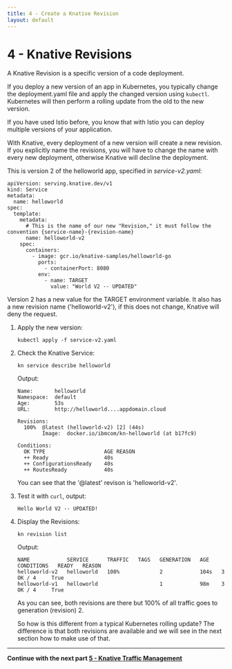 ```yaml
---
title: 4 - Create a Knative Revision
layout: default
---
```


# 4 - Knative Revisions

A Knative Revision is a specific version of a code deployment. 

If you deploy a new version of an app in Kubernetes, you typically change the deployment.yaml file and apply the changed version using `kubectl`. Kubernetes will then perform a rolling update from the old to the new version.

If you have used Istio before, you know that with Istio you can deploy multiple versions of your application. 

With Knative, every deployment of a new version will create a new revision. If you explicitly name the revisions, you will have to change the name with every new deployment, otherwise Knative will decline the deployment.

This is version 2 of the helloworld app, specified in *service-v2.yaml*:
```
apiVersion: serving.knative.dev/v1
kind: Service
metadata:
  name: helloworld
spec:
  template:
    metadata:
      # This is the name of our new "Revision," it must follow the convention {service-name}-{revision-name}
      name: helloworld-v2
    spec:
      containers:
        - image: gcr.io/knative-samples/helloworld-go
          ports:
            - containerPort: 8080
          env:
            - name: TARGET
              value: "World V2 -- UPDATED"
```

Version 2 has a new value for the TARGET environment variable. 
It also has a new revision name ('helloworld-v2'), if this does not change, Knative will deny the request.

1. Apply the new version:
   ```
   kubectl apply -f service-v2.yaml
   ```
1. Check the Knative Service:
   ```
   kn service describe helloworld
   ```
   Output:
   ```
   Name:       helloworld
   Namespace:  default
   Age:        53s
   URL:        http://helloworld....appdomain.cloud

   Revisions:  
     100%  @latest (helloworld-v2) [2] (44s)
           Image:  docker.io/ibmcom/kn-helloworld (at b17fc9)
  
   Conditions:  
     OK TYPE                   AGE REASON
     ++ Ready                  40s 
     ++ ConfigurationsReady    40s 
     ++ RoutesReady            40s 
   ```
   You can see that the '@latest' revison is 'helloworld-v2'.
   
1. Test it with `curl`, output:
   ```
   Hello World V2 -- UPDATED!
   ```   
1. Display the Revisions:
   ```
   kn revision list
   ```
   Output:
   ```
   NAME            SERVICE      TRAFFIC   TAGS   GENERATION   AGE    CONDITIONS   READY   REASON
   helloworld-v2   helloworld   100%             2            104s   3 OK / 4     True    
   helloworld-v1   helloworld                    1            98m    3 OK / 4     True    
   ```    
   As you can see, both revisions are there but 100% of all traffic goes to generation (revision) 2.
   
   So how is this different from a typical Kubernetes rolling update? The difference is that both revisions are available and we will see in the next section how to make use of that.
   

---

__Continue with the next part [5 - Knative Traffic Management](5-TrafficManagement)__
